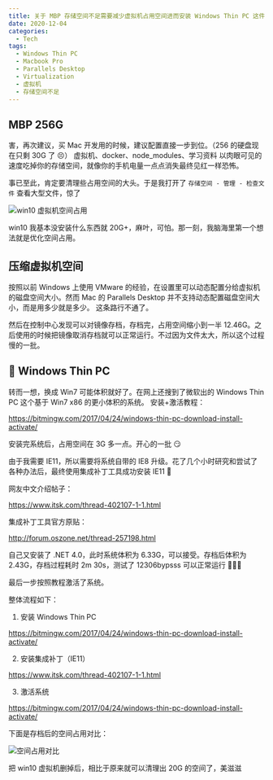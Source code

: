 ```yaml
---
title: 关于 MBP 存储空间不足需要减少虚拟机占用空间进而安装 Windows Thin PC 这件事
date: 2020-12-04
categories:
  - Tech
tags:
  - Windows Thin PC
  - Macbook Pro
  - Parallels Desktop
  - Virtualization
  - 虚拟机
  - 存储空间不足
---
```


## MBP 256G

害，再次建议，买 Mac 开发用的时候，建议配置直接一步到位。（256 的硬盘现在只剩 30G 了 😣）
虚拟机、docker、node_modules、学习资料 以肉眼可见的速度吃掉你的存储空间，就像你的手机电量一点点消失最终见红一样恐怖。

事已至此，肯定要清理些占用空间的大头。于是我打开了 `存储空间 - 管理 - 检查文件` 查看大型文件，惊了

<img src="~@images/2020/1204-1.jpg" alt="win10 虚拟机空间占用" class="half-width-image" >

win10 我基本没安装什么东西就 20G+，麻叶，可怕。那一刻，我脑海里第一个想法就是优化空间占用。

## 压缩虚拟机空间

按照以前 Windows 上使用 VMware 的经验，在设置里可以动态配置分给虚拟机的磁盘空间大小。然而 Mac 的 Parallels Desktop 并不支持动态配置磁盘空间大小，而是用多少就是多少。
这条路行不通了。

然后在控制中心发现可以对镜像存档，存档完，占用空间缩小到一半 12.46G。之后使用的时候把镜像取消存档就可以正常运行。不过因为文件太大，所以这个过程慢的一批。

## 🚀 Windows Thin PC

转而一想，换成 Win7 可能体积就好了。在网上还搜到了微软出的 Windows Thin PC 这个基于 Win7 x86 的更小体积的系统。
安装+激活教程：

https://bitmingw.com/2017/04/24/windows-thin-pc-download-install-activate/

安装完系统后，占用空间在 3G 多一点。开心的一批 😏

由于我需要 IE11，所以需要将系统自带的 IE8 升级。花了几个小时研究和尝试了各种办法后，最终使用集成补丁工具成功安装 IE11 🎉

网友中文介绍帖子：

https://www.itsk.com/thread-402107-1-1.html

集成补丁工具官方原贴：

http://forum.oszone.net/thread-257198.html

自己又安装了 .NET 4.0，此时系统体积为 6.33G，可以接受。存档后体积为 2.43G，存档过程耗时 2m 30s，测试了 12306bypsss 可以正常运行 🚀🚀🚀

最后一步按照教程激活了系统。

整体流程如下：

1. 安装 Windows Thin PC

<a href="https://bitmingw.com/2017/04/24/windows-thin-pc-download-install-activate/">https://bitmingw.com/2017/04/24/windows-thin-pc-download-install-activate/</a>

2. 安装集成补丁（IE11）

<a href="https://www.itsk.com/thread-402107-1-1.html">https://www.itsk.com/thread-402107-1-1.html</a>

3. 激活系统

<a href="https://bitmingw.com/2017/04/24/windows-thin-pc-download-install-activate/">https://bitmingw.com/2017/04/24/windows-thin-pc-download-install-activate/</a>

下面是存档后的空间占用对比：

<img src="~@images/2020/1204-2.png" alt="空间占用对比" class="half-width-image" >

把 win10 虚拟机删掉后，相比于原来就可以清理出 20G 的空间了，美滋滋

